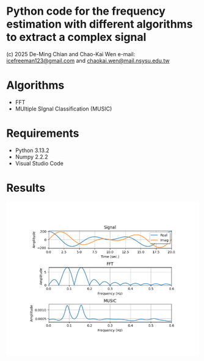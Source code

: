 # Python code for the frequency estimation with different algorithms to extract a complex signal
(c) 2025 De-Ming Chian and Chao-Kai Wen e-mail: icefreeman123@gmail.com and chaokai.wen@mail.nsysu.edu.tw

# Algorithms
- FFT
- MUltiple SIgnal Classification (MUSIC)

# Requirements
- Python 3.13.2
- Numpy 2.2.2
- Visual Studio Code

# Results
![Image text](https://github.com/icefreeman123/FrequencyEstimation/blob/main/results.png)
